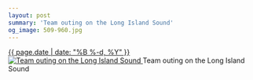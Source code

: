 ```yaml
---
layout: post
summary: 'Team outing on the Long Island Sound'
og_image: 509-960.jpg
---
```


<p>
 <time>
  <a href="/509">
   {{ page.date | date: "%B %-d, %Y" }}
  </a>
 </time>
 <a href="/509">
  <img alt="Team outing on the Long Island Sound" sizes="(min-width: 700px) 50vw, calc(100vw - 2rem)" src="{{ site.assets_url }}/509-480.jpg" srcset="{{ site.assets_url }}/509-960.jpg 960w, {{ site.assets_url }}/509-720.jpg 720w, {{ site.assets_url }}/509-480.jpg 480w, {{ site.assets_url }}/509-240.jpg 240w"/>
 </a>
 <span>
  Team outing on the Long Island Sound
 </span>
</p>
